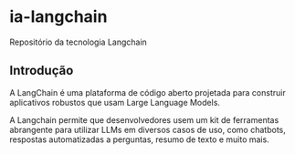 # ia-langchain
Repositório da tecnologia Langchain

## Introdução 
>
A LangChain é uma plataforma de código aberto projetada para construir aplicativos robustos que usam Large Language Models.
>
>
A Langchain permite que desenvolvedores usem um kit de ferramentas abrangente para utilizar LLMs em diversos casos de uso, como chatbots, respostas automatizadas a perguntas, resumo de texto e muito mais.
>
